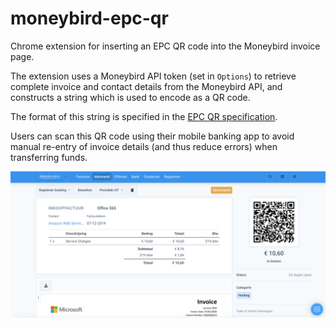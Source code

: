 # moneybird-epc-qr
Chrome extension for inserting an EPC QR code into the Moneybird invoice page. 

The extension uses a Moneybird API token (set in `Options`) to retrieve complete invoice and contact details from the Moneybird API, and constructs a string which is used to encode as a QR code.

The format of this string is specified in the [EPC QR specification](https://www.europeanpaymentscouncil.eu/document-library/guidance-documents/quick-response-code-guidelines-enable-data-capture-initiation).

Users can scan this QR code using their mobile banking app to avoid manual re-entry of invoice details (and thus reduce errors) when transferring funds.

![Example of an inserted EPC QR code](https://github.com/ndrsn/moneybird-epc-qr/raw/master/screenshot.png?raw=true)